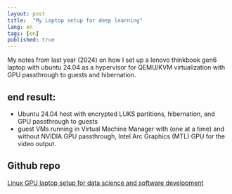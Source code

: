 ```yaml
---
layout: post
title:  "My Laptop setup for deep learning"
lang: en
tags: [en]
published: true
---
```


My notes from last year (2024) on how I set up a lenovo thinkbook gen6 laptop with ubuntu 24.04 as a hypervisor for QEMU/KVM virtualization with GPU passthrough to guests and hibernation.

## end result:

- Ubuntu 24.04 host with encrypted LUKS partitions, hibernation, and GPU passthrough to guests
- guest VMs running in Virtual Machine Manager with (one at a time) and without NVIDIA GPU passthrough, Intel Arc Graphics (MTL) GPU for the video output.


## Github repo

[Linux GPU laptop setup for data science and software development](https://github.com/placebeyondtheclouds/lenovo-laptop-with-ubuntu-and-libvirt)

